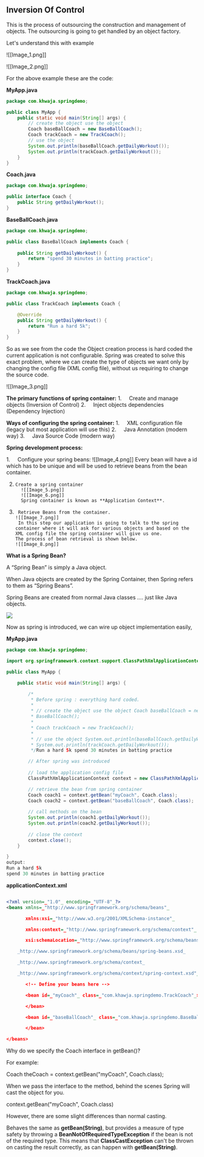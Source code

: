 ## Inversion Of Control

This is the process of outsourcing the construction and management of objects. The outsourcing is going to get handled by an object factory.

Let's understand this with example

![[Image_1.png]]


![[Image_2.png]]

For the above example these are the code:

**MyApp.java**
```java
package com.khwaja.springdemo;

public class MyApp {
	public static void main(String[] args) {
		// create the object use the object
		Coach baseBallCoach = new BaseBallCoach();
		Coach trackCoach = new TrackCoach();
		// use the object
		System.out.println(baseBallCoach.getDailyWorkout());
		System.out.println(trackCoach.getDailyWorkout());
	}
}
```

**Coach.java**
```java
package com.khwaja.springdemo;

public interface Coach {
	public String getDailyWorkout();
}

```

**BaseBallCoach.java**
```JAVA
package com.khwaja.springdemo;

public class BaseBallCoach implements Coach {
	
	public String getDailyWorkout() {
		return "spend 30 minutes in batting practice";
	}
}

```

**TrackCoach.java**
```java
package com.khwaja.springdemo;

public class TrackCoach implements Coach {

	@Override
	public String getDailyWorkout() {
		return "Run a hard 5k";
	}
}
```


So as we see from the code the Object creation process is hard coded the current application is not configurable. 
Spring was created to solve this exact problem, where we can create the type of objects we want only by changing the config file (XML config file), without us requiring to change the source code.  

![[Image_3.png]]

**The primary functions of spring container:**
1.     Create and manage objects (Inversion of Control)
2.     Inject objects dependencies (Dependency Injection)

**Ways of configuring the spring container:**
1.     XML configuration file (legacy but most application will use this)
2.     Java Annotation (modern way)
3.     Java Source Code (modern way)

**Spring development process:**

1.     Configure your spring beans:
		![[Image_4.png]]
	    Every bean will have a id which has to be unique and will be used to retrieve beans from the bean container.
	    
2.     Create a spring container
		 ![[Image_5.png]]
		 ![[Image_6.png]]
		 Spring container is known as **Application Context**.
		 
3.      Retrieve Beans from the container.
	   ![[Image_7.png]]
		In this step our application is going to talk to the spring container where it will ask for various objects and based on the XML config file the spring container will give us one.
	   The process of bean retrieval is shown below.
	   ![[Image_8.png]]


**What is a Spring Bean?**

A “Spring Bean” is simply a Java object.

When Java objects are created by the Spring Container, then Spring refers to them as “Spring Beans”.

Spring Beans are created from normal Java classes …. just like Java objects.

![](file:///C:/Users/khawj/AppData/Local/Temp/msohtmlclip1/01/clip_image002.gif)

Now as spring is introduced, we can wire up object implementation easily,

**MyApp.java**

```JAVA
package com.khawja.springdemo;

import org.springframework.context.support.ClassPathXmlApplicationContext;

public class MyApp {

	public static void main(String[] args) {

		/*
		 * Before spring : everything hard coded.
		 * 
		 * // create the object use the object Coach baseBallCoach = new
		 * BaseBallCoach();
		 * 
		 * Coach trackCoach = new TrackCoach();
		 * 
		 * // use the object System.out.println(baseBallCoach.getDailyWorkout());
		 * System.out.println(trackCoach.getDailyWorkout());
		 */Run a hard 5k spend 30 minutes in batting practice

		// After spring was introduced
		
		// load the application config file
		ClassPathXmlApplicationContext context = new ClassPathXmlApplicationContext("applicationContext.xml");

		// retrieve the bean from spring container
		Coach coach1 = context.getBean("myCoach", Coach.class);
		Coach coach2 = context.getBean("baseBallCoach", Coach.class);
		
		// call methods on the bean
		System.out.println(coach1.getDailyWorkout());
		System.out.println(coach2.getDailyWorkout());
		
		// close the context
		context.close();
	}

}
output: 
Run a hard 5k
spend 30 minutes in batting practice

```

**applicationContext.xml**
```xml

<?xml version=_"1.0"_ encoding=_"UTF-8"_?>
<beans xmlns=_"http://www.springframework.org/schema/beans"_

       xmlns:xsi=_"http://www.w3.org/2001/XMLSchema-instance"_

       xmlns:context=_"http://www.springframework.org/schema/context"_

       xsi:schemaLocation=_"http://www.springframework.org/schema/beans_

    _http://www.springframework.org/schema/beans/spring-beans.xsd_

    _http://www.springframework.org/schema/context_

    _http://www.springframework.org/schema/context/spring-context.xsd"_>

       <!-- Define your beans here -->

       <bean id=_"myCoach"_ class=_"com.khawja.springdemo.TrackCoach"_>

       </bean>

       <bean id=_"baseBallCoach"_ class=_"com.khawja.springdemo.BaseBallCoach"_>

       </bean>

</beans>
```


Why do we specify the Coach interface in getBean()?

For example:

Coach theCoach = context.getBean("myCoach", Coach.class); 

When we pass the interface to the method, behind the scenes Spring will cast the object for you.

context.getBean("myCoach", Coach.class)  

However, there are some slight differences than normal casting.

Behaves the same as **getBean(String)**, but provides a measure of type safety by throwing a **BeanNotOfRequiredTypeException** if the bean is not of the required type. This means that **ClassCastException** can't be thrown on casting the result correctly, as can happen with **getBean(String)**.